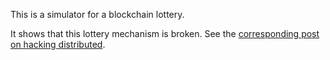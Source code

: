 This is a simulator for a blockchain lottery.

It shows that this lottery mechanism is broken. See the [corresponding
post on hacking distributed][post].

[post]: http://hackingdistributed.com/2017/12/24/how-not-to-run-a-blockchain-lottery/
